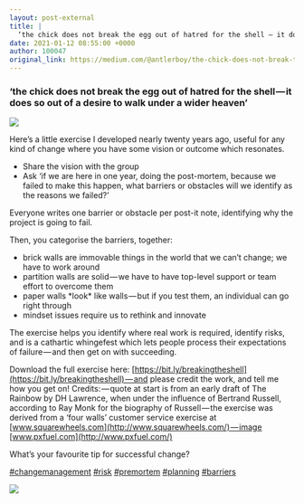 ```yaml
---
layout: post-external
title: |
  ‘the chick does not break the egg out of hatred for the shell — it does so out of a desire to walk…
date: 2021-01-12 08:55:00 +0000
author: 100047
original_link: https://medium.com/@antlerboy/the-chick-does-not-break-the-egg-out-of-hatred-for-the-shell-it-does-so-out-of-a-desire-to-walk-318204ac9ac0?source=rss-97852f5a56ae------2
---
```


### ‘the chick does not break the egg out of hatred for the shell — it does so out of a desire to walk under a wider heaven’

![](https://cdn-images-1.medium.com/max/640/0*H7DXiGB_S9urTXxG)

Here’s a little exercise I developed nearly twenty years ago, useful for any kind of change where you have some vision or outcome which resonates.

- Share the vision with the group  
- Ask ‘if we are here in one year, doing the post-mortem, because we failed to make this happen, what barriers or obstacles will we identify as the reasons we failed?’

Everyone writes one barrier or obstacle per post-it note, identifying why the project is going to fail.

Then, you categorise the barriers, together:

- brick walls are immovable things in the world that we can’t change; we have to work around  
- partition walls are solid — we have to have top-level support or team effort to overcome them  
- paper walls \*look\* like walls — but if you test them, an individual can go right through  
- mindset issues require us to rethink and innovate

The exercise helps you identify where real work is required, identify risks, and is a cathartic whingefest which lets people process their expectations of failure — and then get on with succeeding.

Download the full exercise here: [https://bit.ly/breakingtheshell](https://bit.ly/breakingtheshell) — and please credit the work, and tell me how you get on! Credits: — quote at start is from an early draft of The Rainbow by DH Lawrence, when under the influence of Bertrand Russell, according to Ray Monk for the biography of Russell — the exercise was derived from a ‘four walls’ customer service exercise at [www.squarewheels.com](http://www.squarewheels.com/) — image [www.pxfuel.com](http://www.pxfuel.com/)

What’s your favourite tip for successful change?

[#changemanagement](https://www.linkedin.com/feed/hashtag/?keywords=changemanagement&highlightedUpdateUrns=urn#3Ali%3Aactivity%3A6737274704924696576) [#risk](https://www.linkedin.com/feed/hashtag/?keywords=risk&highlightedUpdateUrns=urn%3Ali%3Aactivity%3A6737274704924696576) [#premortem](https://www.linkedin.com/feed/hashtag/?keywords=premortem&highlightedUpdateUrns=urn%3Ali%3Aactivity%3A6737274704924696576) [#planning](https://www.linkedin.com/feed/hashtag/?keywords=planning&highlightedUpdateUrns=urn%3Ali%3Aactivity%3A6737274704924696576) [#barriers](https://www.linkedin.com/feed/hashtag/?keywords=barriers&highlightedUpdateUrns=urn%3Ali%3Aactivity%3A6737274704924696576)

 ![](https://medium.com/_/stat?event=post.clientViewed&referrerSource=full_rss&postId=318204ac9ac0)
